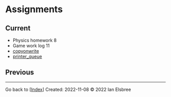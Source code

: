 # Assignments

## Current

- Physics homework 8
- Game work log 11
- [copyonwrite](https://github.com/ianelsbree/cs-225/tree/main/copyonwrite)
- [printer_queue](https://github.com/ianelsbree/cs-225/tree/main/printer_queue)

## Previous

---
Go back to [[Index]]
Created: 2022-11-08
© 2022 Ian Elsbree

[//begin]: # "Autogenerated link references for markdown compatibility"
[Index]: Index "Home Page"
[//end]: # "Autogenerated link references"